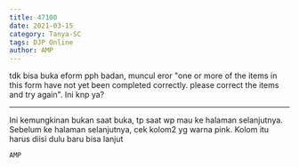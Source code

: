 ```yaml
---
title: 47100
date: 2021-03-15
category: Tanya-SC
tags: DJP Online
author: AMP
---
```


tdk bisa buka eform pph badan, muncul eror "one or more of the items in this form have not yet been completed correctly. please correct the items and try again". Ini knp ya?

---

Ini kemungkinan bukan saat buka, tp saat wp mau ke halaman selanjutnya. Sebelum ke halaman selanjutnya, cek kolom2 yg warna pink. Kolom itu harus diisi dulu baru bisa lanjut

`AMP`

